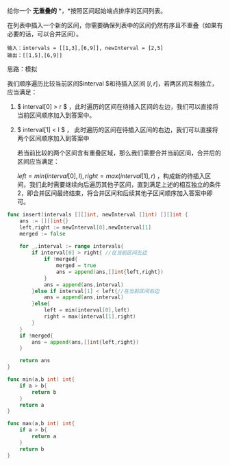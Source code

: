 给你一个 **无重叠的** *，*按照区间起始端点排序的区间列表。

在列表中插入一个新的区间，你需要确保列表中的区间仍然有序且不重叠（如果有必要的话，可以合并区间）。



```
输入：intervals = [[1,3],[6,9]], newInterval = [2,5]
输出：[[1,5],[6,9]]
```



思路：模拟

我们顺序遍历比较当前区间$interval $和待插入区间 $[l,r]$，若两区间互相独立，应当满足：

1. $ interval[0] > r $ ，此时遍历的区间在待插入区间的左边，我们可以直接将当前区间顺序加入到答案中。

2. $ interval[1] < l $ ， 此时遍历的区间在待插入区间的右边，我们可以直接将两个区间顺序加入到答案中

   若当前比较的两个区间含有重叠区域，那么我们需要合并当前区间，合并后的区间应当满足：

   $left = min(interval[0],l) , right = max(interval[1],r)$ ，构成新的待插入区间，我们此时需要继续向后遍历其他子区间，直到满足上述的相互独立的条件2，即合并区间最终结束，将合并区间和后续其他子区间顺序加入答案中即可。



```go
func insert(intervals [][]int, newInterval []int) [][]int {
    ans := [][]int{}
    left,right := newInterval[0],newInterval[1]
    merged := false
    
    for _,interval := range intervals{
        if interval[0] > right{ //在当前区间左边
            if !merged{
                merged = true
                ans = append(ans,[]int{left,right})
            }
            ans = append(ans,interval)
        }else if interval[1] < left{//在当前区间右边
            ans = append(ans,interval)
        }else{
            left = min(interval[0],left)
            right = max(interval[1],right)
        }
    }
    if !merged{
        ans = append(ans,[]int{left,right})
    }

    return ans
}

func min(a,b int) int{
    if a > b{
        return b
    }
    return a
}

func max(a,b int) int{
    if a > b{
        return a
    }
    return b
}
```

